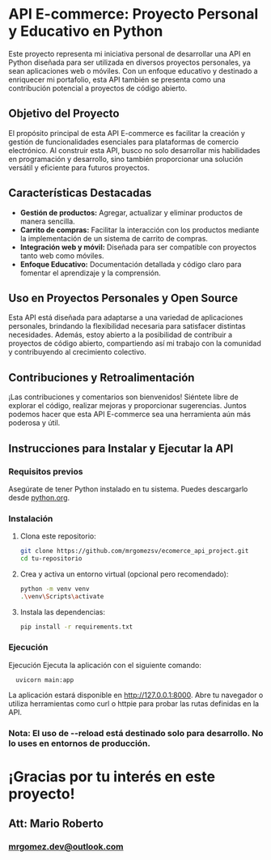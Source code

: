 # API E-commerce: Proyecto Personal y Educativo en Python

Este proyecto representa mi iniciativa personal de desarrollar una API en Python diseñada para ser utilizada en diversos proyectos personales, ya sean aplicaciones web o móviles. Con un enfoque educativo y destinado a enriquecer mi portafolio, esta API también se presenta como una contribución potencial a proyectos de código abierto.

## Objetivo del Proyecto

El propósito principal de esta API E-commerce es facilitar la creación y gestión de funcionalidades esenciales para plataformas de comercio electrónico. Al construir esta API, busco no solo desarrollar mis habilidades en programación y desarrollo, sino también proporcionar una solución versátil y eficiente para futuros proyectos.

## Características Destacadas

- **Gestión de productos:** Agregar, actualizar y eliminar productos de manera sencilla.
- **Carrito de compras:** Facilitar la interacción con los productos mediante la implementación de un sistema de carrito de compras.
- **Integración web y móvil:** Diseñada para ser compatible con proyectos tanto web como móviles.
- **Enfoque Educativo:** Documentación detallada y código claro para fomentar el aprendizaje y la comprensión.

## Uso en Proyectos Personales y Open Source

Esta API está diseñada para adaptarse a una variedad de aplicaciones personales, brindando la flexibilidad necesaria para satisfacer distintas necesidades. Además, estoy abierto a la posibilidad de contribuir a proyectos de código abierto, compartiendo así mi trabajo con la comunidad y contribuyendo al crecimiento colectivo.

## Contribuciones y Retroalimentación

¡Las contribuciones y comentarios son bienvenidos! Siéntete libre de explorar el código, realizar mejoras y proporcionar sugerencias. Juntos podemos hacer que esta API E-commerce sea una herramienta aún más poderosa y útil.

## Instrucciones para Instalar y Ejecutar la API

### Requisitos previos

Asegúrate de tener Python instalado en tu sistema. Puedes descargarlo desde [python.org](https://www.python.org/downloads/).

### Instalación

1. Clona este repositorio:

   ```bash
   git clone https://github.com/mrgomezsv/ecomerce_api_project.git
   cd tu-repositorio
   ```
2. Crea y activa un entorno virtual (opcional pero recomendado):

   ```bash
   python -m venv venv
   .\venv\Scripts\activate
      ```

3. Instala las dependencias:

   ```bash
   pip install -r requirements.txt
   ```
### Ejecución

   Ejecución
   Ejecuta la aplicación con el siguiente comando:

      uvicorn main:app

   La aplicación estará disponible en http://127.0.0.1:8000. Abre tu navegador o utiliza herramientas como curl o httpie para probar las rutas definidas en la API.

### Nota: El uso de --reload está destinado solo para desarrollo. No lo uses en entornos de producción.

# ¡Gracias por tu interés en este proyecto!

## Att: Mario Roberto
### mrgomez.dev@outlook.com